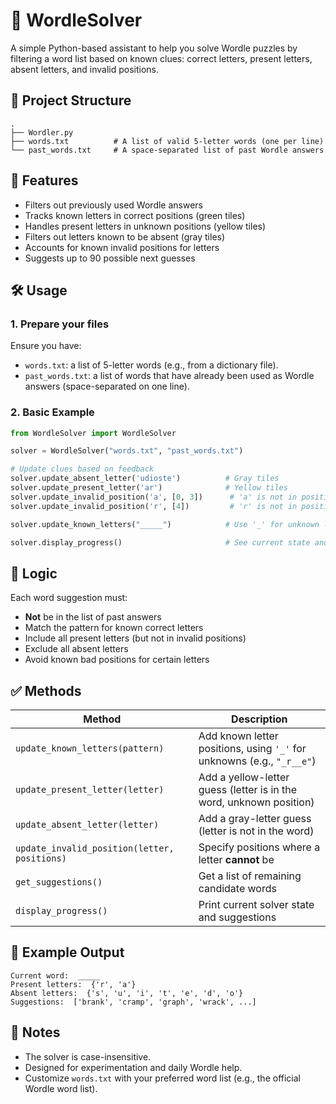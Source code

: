# 🧠 WordleSolver

A simple Python-based assistant to help you solve Wordle puzzles by filtering a word list based on known clues: correct letters, present letters, absent letters, and invalid positions.

## 📂 Project Structure

```
.
├── Wordler.py
├── words.txt          # A list of valid 5-letter words (one per line)
└── past_words.txt     # A space-separated list of past Wordle answers
```

## 🚀 Features

* Filters out previously used Wordle answers
* Tracks known letters in correct positions (green tiles)
* Handles present letters in unknown positions (yellow tiles)
* Filters out letters known to be absent (gray tiles)
* Accounts for known invalid positions for letters
* Suggests up to 90 possible next guesses

## 🛠️ Usage

### 1. Prepare your files

Ensure you have:

* `words.txt`: a list of 5-letter words (e.g., from a dictionary file).
* `past_words.txt`: a list of words that have already been used as Wordle answers (space-separated on one line).

### 2. Basic Example

```python
from WordleSolver import WordleSolver

solver = WordleSolver("words.txt", "past_words.txt")

# Update clues based on feedback
solver.update_absent_letter('udioste')          # Gray tiles
solver.update_present_letter('ar')              # Yellow tiles
solver.update_invalid_position('a', [0, 3])      # 'a' is not in positions 0 or 3
solver.update_invalid_position('r', [4])         # 'r' is not in position 4

solver.update_known_letters("_____")            # Use '_' for unknown letters

solver.display_progress()                       # See current state and suggestions
```

## 🧠 Logic

Each word suggestion must:

* **Not** be in the list of past answers
* Match the pattern for known correct letters
* Include all present letters (but not in invalid positions)
* Exclude all absent letters
* Avoid known bad positions for certain letters

## ✅ Methods

| Method                                       | Description                                                            |
| -------------------------------------------- | ---------------------------------------------------------------------- |
| `update_known_letters(pattern)`              | Add known letter positions, using `'_'` for unknowns (e.g., `"_r__e"`) |
| `update_present_letter(letter)`              | Add a yellow-letter guess (letter is in the word, unknown position)    |
| `update_absent_letter(letter)`               | Add a gray-letter guess (letter is not in the word)                    |
| `update_invalid_position(letter, positions)` | Specify positions where a letter **cannot** be                         |
| `get_suggestions()`                          | Get a list of remaining candidate words                                |
| `display_progress()`                         | Print current solver state and suggestions                             |

## 🧪 Example Output

```
Current word:  _____
Present letters:  {'r', 'a'}
Absent letters:  {'s', 'u', 'i', 't', 'e', 'd', 'o'}
Suggestions:  ['brank', 'cramp', 'graph', 'wrack', ...]
```

## 📌 Notes

* The solver is case-insensitive.
* Designed for experimentation and daily Wordle help.
* Customize `words.txt` with your preferred word list (e.g., the official Wordle word list).
